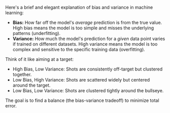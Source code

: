 Here's a brief and elegant explanation of bias and variance in machine learning:

*   **Bias:** How far off the model's *average* prediction is from the true value. High bias means the model is too simple and misses the underlying patterns (underfitting).
*   **Variance:** How much the model's prediction for a *given* data point varies if trained on different datasets. High variance means the model is too complex and sensitive to the specific training data (overfitting).

Think of it like aiming at a target:
*   High Bias, Low Variance: Shots are consistently off-target but clustered together.
*   Low Bias, High Variance: Shots are scattered widely but centered around the target.
*   Low Bias, Low Variance: Shots are clustered tightly around the bullseye.

The goal is to find a balance (the bias-variance tradeoff) to minimize total error.
